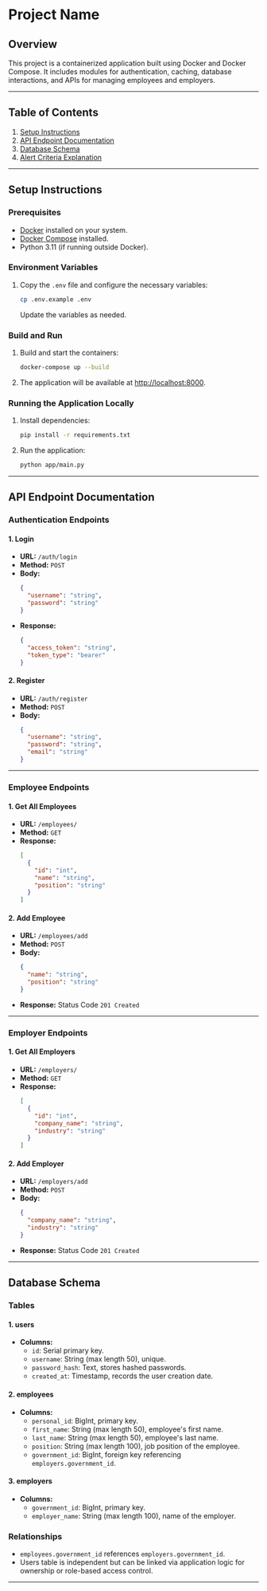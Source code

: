 
# Project Name

## Overview
This project is a containerized application built using Docker and Docker Compose. It includes modules for authentication, caching, database interactions, and APIs for managing employees and employers.

---

## Table of Contents
1. [Setup Instructions](#setup-instructions)
2. [API Endpoint Documentation](#api-endpoint-documentation)
3. [Database Schema](#database-schema)
4. [Alert Criteria Explanation](#alert-criteria-explanation)

---

## Setup Instructions

### Prerequisites
- [Docker](https://www.docker.com/get-started) installed on your system.
- [Docker Compose](https://docs.docker.com/compose/install/) installed.
- Python 3.11 (if running outside Docker).

### Environment Variables
1. Copy the `.env` file and configure the necessary variables:
   ```bash
   cp .env.example .env
   ```
   Update the variables as needed.

### Build and Run
1. Build and start the containers:
   ```bash
   docker-compose up --build
   ```
2. The application will be available at [http://localhost:8000](http://localhost:8000).

### Running the Application Locally
1. Install dependencies:
   ```bash
   pip install -r requirements.txt
   ```
2. Run the application:
   ```bash
   python app/main.py
   ```

---

## API Endpoint Documentation

### Authentication Endpoints
#### 1. **Login**
   - **URL:** `/auth/login`
   - **Method:** `POST`
   - **Body:**
     ```json
     {
       "username": "string",
       "password": "string"
     }
     ```
   - **Response:**
     ```json
     {
       "access_token": "string",
       "token_type": "bearer"
     }
     ```

#### 2. **Register**
   - **URL:** `/auth/register`
   - **Method:** `POST`
   - **Body:**
     ```json
     {
       "username": "string",
       "password": "string",
       "email": "string"
     }
     ```

---

### Employee Endpoints
#### 1. **Get All Employees**
   - **URL:** `/employees/`
   - **Method:** `GET`
   - **Response:**
     ```json
     [
       {
         "id": "int",
         "name": "string",
         "position": "string"
       }
     ]
     ```

#### 2. **Add Employee**
   - **URL:** `/employees/add`
   - **Method:** `POST`
   - **Body:**
     ```json
     {
       "name": "string",
       "position": "string"
     }
     ```
   - **Response:** Status Code `201 Created`

---

### Employer Endpoints
#### 1. **Get All Employers**
   - **URL:** `/employers/`
   - **Method:** `GET`
   - **Response:**
     ```json
     [
       {
         "id": "int",
         "company_name": "string",
         "industry": "string"
       }
     ]
     ```

#### 2. **Add Employer**
   - **URL:** `/employers/add`
   - **Method:** `POST`
   - **Body:**
     ```json
     {
       "company_name": "string",
       "industry": "string"
     }
     ```
   - **Response:** Status Code `201 Created`

---

## Database Schema

### Tables

#### 1. **users**
- **Columns:**
  - `id`: Serial primary key.
  - `username`: String (max length 50), unique.
  - `password_hash`: Text, stores hashed passwords.
  - `created_at`: Timestamp, records the user creation date.

#### 2. **employees**
- **Columns:**
  - `personal_id`: BigInt, primary key.
  - `first_name`: String (max length 50), employee's first name.
  - `last_name`: String (max length 50), employee's last name.
  - `position`: String (max length 100), job position of the employee.
  - `government_id`: BigInt, foreign key referencing `employers.government_id`.

#### 3. **employers**
- **Columns:**
  - `government_id`: BigInt, primary key.
  - `employer_name`: String (max length 100), name of the employer.

### Relationships
- `employees.government_id` references `employers.government_id`.
- Users table is independent but can be linked via application logic for ownership or role-based access control.

---
